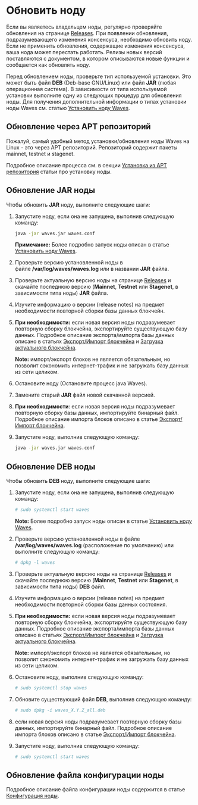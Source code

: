 # Обновить ноду

Если вы являетесь владельцем ноды, регулярно проверяйте обновления на странице [Releases](https://github.com/wavesplatform/Waves/releases/). При появлении обновления, подразумевающего изменения консенсуса, необходимо обновить ноду. Если не применить обновления, содержащие изменения консенсуса, ваша нода может перестать работать. Релизы новых версий поставляются с документом, в котором описываются новые функции и сообщается как обновлять ноду.

Перед обновлением ноды, проверьте тип используемой установки. Это может быть файл **DEB** (Deb-base GNU/Linux) или файл **JAR** (любая операционная система). В зависимости от типа используемой установки выполните одну из следующих процедур для обновления ноды. Для получения дополнительной информации о типах установки ноды Waves см. статью [Установить ноду Waves](/ru/waves-node/how-to-install-a-node/how-to-install-a-node).

## Обновление через APT репозиторий

Пожалуй, самый удобный метод установки/обновления ноды Waves на Linux - это через APT репозиторий. Репозиторий содержит пакеты mainnet, testnet и stagenet.

Подробное описание процесса см. в секции [Установка из APT репозитория](/ru/waves-node/how-to-install-a-node/on-ubuntu#установка-из-apt-репозитория) статьи про установку ноды.

## Обновление JAR ноды

Чтобы обновить **JAR** ноду, выполните следующие шаги:

1. Запустите ноду, если она не запущена, выполнив следующую команду:

   ```bash
   java -jar waves.jar waves.conf
   ```

   **Примечание:** Более подробно запуск ноды описан в статье  [Установить ноду Waves](/ru/waves-node/how-to-install-a-node/how-to-install-a-node).

2. Проверьте версию установленной ноды в файле **/var/log/waves/waves.log** или в названии **JAR** файла.
3. Проверьте актуальную версию ноды на странице [Releases](https://github.com/wavesplatform/Waves/releases) и скачайте последнюю версию (**Mainnet**, **Testnet** или **Stagenet**, в зависимости типа ноды) **JAR** файла.
4. Изучите информацию о версии (release notes) на предмет необходимости повторной сборки базы данных блокчейн.
5. **При необходимости:** если новая версия ноды подразумевает повторную сборку блокчейна, экспортируйте существующую базу данных.
Подробное описание экспорта/импорта базы данных описано в статьях [Экспорт/Импорт блокчейна](/ru/waves-node/options-for-getting-actual-blockchain/import-from-the-blockchain) и [Загрузка актуального блокчейна](/ru/waves-node/options-for-getting-actual-blockchain/state-downloading-and-applying).

   **Note:** импорт/экспорт блоков не является обязательным, но позволит сэкономить интернет-трафик и не загружать базу данных из сети целиком.

6. Остановите ноду (Остановите процесс java Waves).

7. Замените старый **JAR** файл новой скачанной версией.

8. **При необходимости**: если новая версия ноды подразумевает повторную сборку базы данных, импортируйте бинарный файл. Подробное описание импорта блоков описано в статье [Экспорт/Импорт блокчейна](/ru/waves-node/options-for-getting-actual-blockchain/import-from-the-blockchain).

9. Запустите ноду, выполнив следующую команду:

   ```bash
   java -jar waves.jar waves.conf
   ```

## Обновление DEB ноды

Чтобы обновить **DEB** ноду, выполните следующие шаги:

1. Запустите ноду, если она не запущена, выполнив следующую команду:

   ```bash
   # sudo systemctl start waves
   ```

   **Note:** Более подробно запуск ноды описан в статье [Установить ноду Waves](/ru/waves-node/how-to-install-a-node/how-to-install-a-node).

2. Проверьте версию установленной ноды в файле **/var/log/waves/waves.log** (расположение по умолчанию) или выполните следующую команду:

   ```bash
   # dpkg -l waves
   ```

3. Проверьте актуальную версию ноды на странице [Releases](https://github.com/wavesplatform/Waves/releases) и скачайте последнюю версию (**Mainnet**, **Testnet** или **Stagenet**, в зависимости типа ноды) **DEB** файл.
4. Изучите информацию о версии (release notes) на предмет необходимости повторной сборки базы данных состояния.
5. **При необходимости:** если новая версия ноды подразумевает повторную сборку блокчейна, экспортируйте существующую базу данных.
Подробное описание экспорта/импорта базы данных описано в статьях [Экспорт/Импорт блокчейна](/ru/waves-node/options-for-getting-actual-blockchain/import-from-the-blockchain) и [Загрузка актуального блокчейна](/ru/waves-node/options-for-getting-actual-blockchain/state-downloading-and-applying).

   **Note:** импорт/экспорт блоков не является обязательным, но позволит сэкономить интернет-трафик и не загружать базу данных из сети целиком.

6. Остановите ноду, выполнив следующую команду:

   ```bash
   # sudo systemctl stop waves
   ```

7. Обновите существующий файл **DEB**, выполнив следующую команду:  

   ```bash
   # sudo dpkg -i waves_X.Y.Z_all.deb
   ```

8. если новая версия ноды подразумевает повторную сборку базы данных, импортируйте бинарный файл. Подробное описание импорта блоков описано в статье [Экспорт/Импорт блокчейна](/ru/waves-node/options-for-getting-actual-blockchain/import-from-the-blockchain).

9. Запустите ноду, выполнив следующую команду:

   ```bash
   # sudo systemctl start waves
   ```

## Обновление файла конфигурации ноды

Подробное описание файла конфигурации ноды содержится в статье [Конфигурация ноды](/ru/waves-node/node-configuration).
